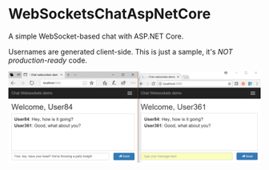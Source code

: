 # WebSocketsChatAspNetCore
A simple WebSocket-based chat with ASP.NET Core.

Usernames are generated client-side. This is just a sample, it's *NOT production-ready* code.

![cover.png](cover.png)
